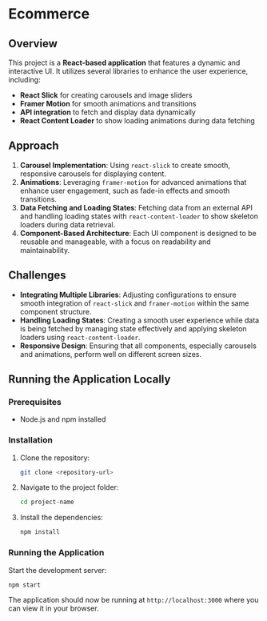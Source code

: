 
# Ecommerce

## Overview
This project is a **React-based application** that features a dynamic and interactive UI. It utilizes several libraries to enhance the user experience, including:
- **React Slick** for creating carousels and image sliders
- **Framer Motion** for smooth animations and transitions
- **API integration** to fetch and display data dynamically
- **React Content Loader** to show loading animations during data fetching

## Approach
1. **Carousel Implementation**: Using `react-slick` to create smooth, responsive carousels for displaying content.
2. **Animations**: Leveraging `framer-motion` for advanced animations that enhance user engagement, such as fade-in effects and smooth transitions.
3. **Data Fetching and Loading States**: Fetching data from an external API and handling loading states with `react-content-loader` to show skeleton loaders during data retrieval.
4. **Component-Based Architecture**: Each UI component is designed to be reusable and manageable, with a focus on readability and maintainability.

## Challenges
- **Integrating Multiple Libraries**: Adjusting configurations to ensure smooth integration of `react-slick` and `framer-motion` within the same component structure.
- **Handling Loading States**: Creating a smooth user experience while data is being fetched by managing state effectively and applying skeleton loaders using `react-content-loader`.
- **Responsive Design**: Ensuring that all components, especially carousels and animations, perform well on different screen sizes.

## Running the Application Locally

### Prerequisites
- Node.js and npm installed

### Installation
1. Clone the repository:
   ```bash
   git clone <repository-url>
   ```
2. Navigate to the project folder:
   ```bash
   cd project-name
   ```
3. Install the dependencies:
   ```bash
   npm install
   ```

### Running the Application
Start the development server:
```bash
npm start
```
The application should now be running at `http://localhost:3000` where you can view it in your browser.
